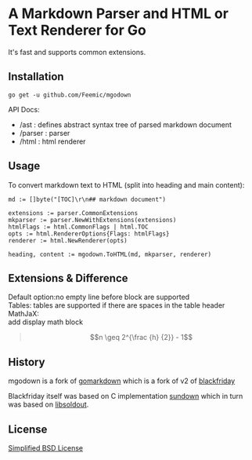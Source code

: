 # A Markdown Parser and HTML or Text Renderer for Go

It's fast and supports common extensions.

## Installation

```
go get -u github.com/Feemic/mgodown
```

API Docs:

- /ast : defines abstract syntax tree of parsed markdown document
- /parser : parser
- /html : html renderer

## Usage

To convert markdown text to HTML (split into heading and main content):
```
md := []byte("[TOC]\r\n## markdown document")

extensions := parser.CommonExtensions
mkparser := parser.NewWithExtensions(extensions)
htmlFlags := html.CommonFlags | html.TOC
opts := html.RendererOptions{Flags: htmlFlags}
renderer := html.NewRenderer(opts)

heading, content := mgodown.ToHTML(md, mkparser, renderer)
```

## Extensions & Difference
Default option:no empty line before block are supported  
Tables: tables are supported if there are spaces in the table header  
MathJaX:  
add display math block  

>
>```math
>n \geq 2^{\frac {h} {2}} - 1
>```

## History

mgodown is a fork of [gomarkdown](https://github.com/gomarkdown/markdown) which is a fork of v2 of [blackfriday](https://github.com/russross/blackfriday)


Blackfriday itself was based on C implementation [sundown](https://github.com/vmg/sundown) which in turn was based on [libsoldout](http://fossil.instinctive.eu/libsoldout/home).

## License

[Simplified BSD License](LICENSE.txt)
